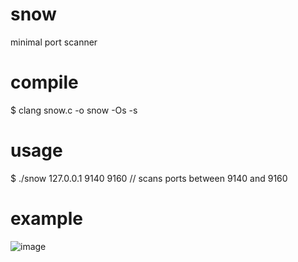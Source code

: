 # snow
minimal port scanner

# compile
$ clang snow.c -o snow -Os -s

# usage
$ ./snow 127.0.0.1 9140 9160 // scans ports between 9140 and 9160

# example
![image](https://github.com/user-attachments/assets/cf456a60-4337-4fef-8db0-cb5592bf41ee)
